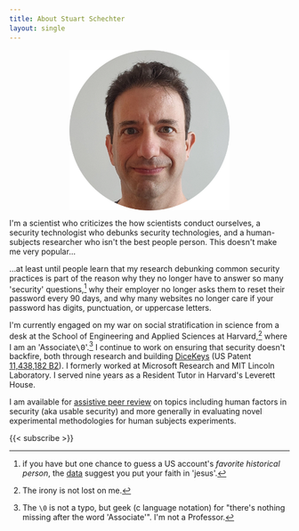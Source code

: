 ```yaml
---
title: About Stuart Schechter
layout: single
---
```


<!-- ![Image alt](StuartsSelfieOn20230804.webp) -->

<img src="StuartsSelfieOn20230804.webp" style="width: min(30vw,20vh); display: block; margin-left: auto; margin-right: auto;" />

<!-- {{< figure src="StuartsSelfieOn20230804.webp" caption="Yikes" alt="A picture of Stuart" width="min(30vw,20vh)" >}} -->


I'm a scientist who criticizes the how scientists conduct ourselves, a security technologist who debunks security technologies, and a human-subjects researcher who isn't the best people person. This doesn't make me very popular… 

…at least until people learn that my research debunking common security practices is part of the reason why they no longer have to answer so many 'security' questions,[^jesus] why their employer no longer asks them to reset their password every 90 days, and why many websites no longer care if your password has digits, punctuation, or uppercase letters.

I'm currently engaged on my war on social stratification in science from a desk at the School of Engineering and Applied Sciences at Harvard,[^irony] where I am an 'Associate<span style="font-family:monospace">\0</span>'.[^null-terminal] I continue to work on ensuring that security doesn't backfire, both through research and building [DiceKeys](https://dicekeys.com) (US Patent [11,438,182 B2](https://patentsgazette.uspto.gov/week36/OG/html/1502-1/US11438182-20220906.html)). I formerly worked at Microsoft Research and MIT Lincoln Laboratory. I served nine years as a Resident Tutor in Harvard's Leverett House.

I am available for [assistive peer review](/assistive-peer-review/) on topics including human factors in security (aka usable security) and more generally in evaluating novel experimental methodologies for human subjects experiments.

{{< subscribe >}}

[^irony]: The irony is not lost on me.

[^jesus]: if you have but one chance to guess a US account's *favorite historical person*, the [data](http://research.microsoft.com/pubs/79594/oakland09.pdf) suggest you put your faith in 'jesus'.


[^null-terminal]: The `\0` is not a typo, but geek (c language notation) for "there's nothing missing after the word 'Associate'". I'm not a Professor.